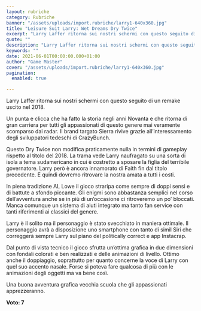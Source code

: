 ```yaml
---
layout: rubriche
category: Rubriche
banner: "/assets/uploads/import.rubriche/larry1-640x360.jpg"
title: "Leisure Suit Larry: Wet Dreams Dry Twice"
excerpt: "Larry Laffer ritorna sui nostri schermi con questo seguito di un remake uscito nel 2018. Un punta e clicca che ha fatto la storia negli anni Novanta e che ritorna di gran carriera per tutti gli appassionati di questo genere mai veramente scomparso dai radar. Il brand targato Sierra rivive grazie all’interessamento degli sviluppatori tedeschi [&hellip"
quote: ""
description: "Larry Laffer ritorna sui nostri schermi con questo seguito di un remake uscito nel 2018. Un punta e clicca che ha fatto la storia negli anni Novanta e che ritorna di gran carriera per tutti gli appassionati di questo genere mai veramente scomparso dai radar. Il brand targato Sierra rivive grazie all’interessamento degli sviluppatori tedeschi [&hellip"
keywords: ""
date: 2021-06-01T00:00:00.000+01:00
author: "Game Master"
cover: "/assets/uploads/import.rubriche/larry1-640x360.jpg"
pagination:
  enabled: true

---
```


Larry Laffer ritorna sui nostri schermi con questo seguito di un remake uscito nel 2018.

Un punta e clicca che ha fatto la storia negli anni Novanta e che ritorna di gran carriera per tutti gli appassionati di questo genere mai veramente scomparso dai radar. Il brand targato Sierra rivive grazie all’interessamento degli sviluppatori tedeschi di CrazyBunch.

Questo Dry Twice non modifica praticamente nulla in termini di gameplay rispetto al titolo del 2018\. La trama vede Larry naufragato su una sorta di isola a tema sudamericano in cui è costretto a sposare la figlia del terribile governatore. Larry però è ancora innamorato di Faith fin dal titolo precedente. E quindi dovremo ritrovare la nostra amata a tutti i costi.

In piena tradizione AL Lowe il gioco straripa come sempre di doppi sensi e di battute a sfondo piccante. Gli enigmi sono abbastanza semplici nel corso dell’avventura anche se in più di un’occasione ci ritroveremo un po’ bloccati. Manca comunque un sistema di aiuti integrato ma tanto fan service con tanti riferimenti ai classici del genere.

Larry è il solito ma il personaggio è stato svecchiato in maniera ottimale. Il personaggio avrà a disposizione uno smartphone con tanto di simil Siri che correggerà sempre Larry sul piano del politically correct e app Instacrap.

Dal punto di vista tecnico il gioco sfrutta un’ottima grafica in due dimensioni con fondali colorati e ben realizzati e delle animazioni di livello. Ottimo anche il doppiaggio, soprattutto per quanto concerne la voce di Larry con quel suo accento nasale. Forse si poteva fare qualcosa di più con le animazioni degli oggetti ma va bene così.

Una buona avventura grafica vecchia scuola che gli appassionati apprezzeranno.

**Voto: 7**